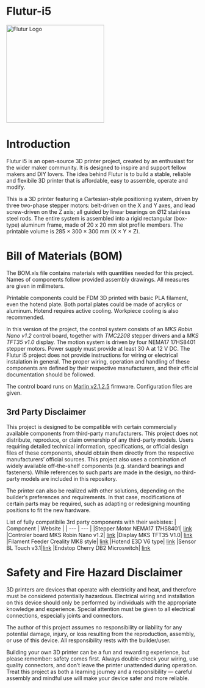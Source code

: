 # Flutur-i5
<img width="256" height="256" alt="Flutur Logo" src="https://github.com/user-attachments/assets/45e0d66c-028f-4446-940a-345052aa8843" />



# Introduction
Flutur i5 is an open-source 3D printer project, created by an enthusiast for the wider maker community. It is designed to inspire and support fellow makers and DIY lovers. The idea behind Flutur is to build a stable, reliable and flexibile 3D printer that is affordable, easy to assemble, operate and modify.


This is a 3D printer featuring a Cartesian-style positioning system, driven by three two-phase stepper motors: belt-driven on the X and Y axes, and lead screw-driven on the Z axis; all guided by linear bearings on Ø12 stainless steel rods. The entire system is assembled into a rigid rectangular (box-type) aluminum frame, made of 20 x 20 mm slot profile members. The printable volume is 285 × 300 × 300 mm (X × Y × Z).


# Bill of Materials (BOM)
The BOM.xls file contains materials with quantities needed for this project. Names of components follow provided assembly drawings. All measures are given in milimeters. 

Printable components could be FDM 3D printed with basic PLA filament, even the hotend plate. Both portal plates could be made of acrylics or aluminum. Hotend requires active cooling. Workpiece cooling is also recommended. 

In this version of the project, the control system consists of an _MKS Robin Nano v1.2_ control board, together with _TMC2208_ stepper drivers and a _MKS TFT35 v1.0_ display. The motion system is driven by four NEMA17 17HS8401 stepper motors. Power supply must provide at least 30 A at 12 V DC. The Flutur i5 project does not provide instructions for wiring or electrical instalation in general. The proper wiring, operation and handling of these components are defined by their respective manufacturers, and their official documentation should be followed.

The control board runs on [Marlin v2.1.2.5](https://github.com/MarlinFirmware/Marlin/tree/lts-2.1.2) firmware. Configuration files are given.


## 3rd Party Disclaimer

This project is designed to be compatible with certain commercially available components from third-party manufacturers. This project does not distribute, reproduce, or claim ownership of any third-party models. Users requiring detailed technical information, specifications, or official design files of these components, should obtain them directly from the respective manufacturers’ official sources. This project also uses a combination of widely available off-the-shelf components (e.g. standard bearings and fasteners). While references to such parts are made in the design, no third-party models are included in this repository.

The printer can also be realized with other solutions, depending on the builder’s preferences and requirements. In that case, modifications of certain parts may be required, such as adapting or redesigning mounting positions to fit the new hardware.


List of fully compatibile 3rd party components with their webistes:
| Component | Website |
| --- | --- |
|Stepper Motor NEMA17 17HS8401|	[link](https://www.hanpose.com/product-17hs8401-18a--52ncm-18-degree--linear--motor-12v-electric-toys-and-appliances-for-3d-printer-nema-17-stepper-motor)
|Controler board MKS Robin Nano v1.2|	[link](https://makerbase3d.com/product/mks-robin-nano-v1-2/)
|Display MKS TFT35 V1.0|	[link](https://makerbase3d.com/product/mks-robin-nano-v1-2/)
|Filament Feeder Creality MK8 style|	[link](https://www.crealityofficial.co.uk/products/full-metal-extruder-with-capricorn-tubing)
|Hotend E3D V6 type|	[link](https://e3d-online.com/products/v6-all-metal-hotend?_pos=5&_sid=d5b714545&_ss=r&variant=40923457486907)
|Sensor BL Touch v3.1|[link](https://www.antclabs.com/bltouch)
|Endstop Cherry DB2 Microswitch|	[link](https://platinum-international.store/platinum-international/switches/position-switches/cherry-db2-subminiature-switch/?v=3a2d7564baee)


# Safety and Fire Hazard Disclaimer

3D printers are devices that operate with electricity and heat, and therefore must be considered potentially hazardous. Electrical wiring and installation on this device should only be performed by individuals with the appropriate knowledge and experience. Special attention must be given to all electrical connections, especially joints and connectors.

The author of this project assumes no responsibility or liability for any potential damage, injury, or loss resulting from the reproduction, assembly, or use of this device. All responsibility rests with the builder/user.

Building your own 3D printer can be a fun and rewarding experience, but please remember: safety comes first. Always double-check your wiring, use quality connectors, and don’t leave the printer unattended during operation. Treat this project as both a learning journey and a responsibility — careful assembly and mindful use will make your device safer and more reliable.

